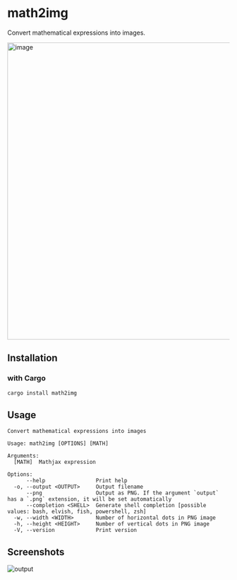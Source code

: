 # math2img

Convert mathematical expressions into images.

<img width="672" alt="image" src="https://github.com/gw31415/math2img/assets/24710985/40ef2c30-380f-46b0-9eef-bb3d540fd4cc">

## Installation

### with Cargo

```bash
cargo install math2img
```

## Usage

```help
Convert mathematical expressions into images

Usage: math2img [OPTIONS] [MATH]

Arguments:
  [MATH]  Mathjax expression

Options:
      --help                Print help
  -o, --output <OUTPUT>     Output filename
      --png                 Output as PNG. If the argument `output` has a `.png` extension, it will be set automatically
      --completion <SHELL>  Generate shell completion [possible values: bash, elvish, fish, powershell, zsh]
  -w, --width <WIDTH>       Number of horizontal dots in PNG image
  -h, --height <HEIGHT>     Number of vertical dots in PNG image
  -V, --version             Print version
```

## Screenshots

![output](https://github.com/gw31415/math2img/assets/24710985/01f96e75-2db5-42e2-854c-960a0587ca59)
